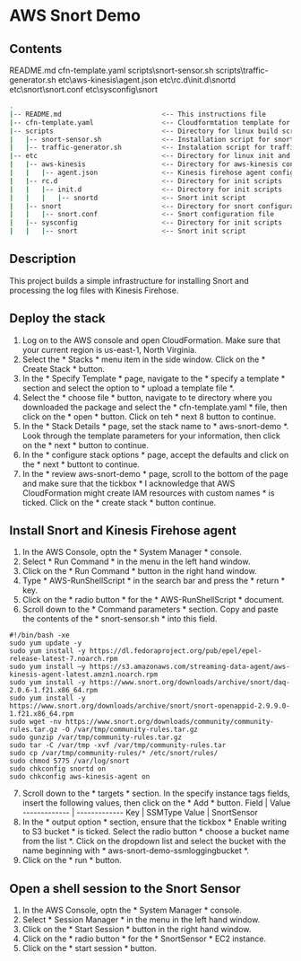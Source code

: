 # AWS Snort Demo

## Contents
README.md
cfn-template.yaml
scripts\snort-sensor.sh
scripts\traffic-generator.sh
etc\aws-kinesis\agent.json
etc\rc.d\init.d\snortd
etc\snort\snort.conf
etc\sysconfig\snort

```bash
.
|-- README.md                         <-- This instructions file
|-- cfn-template.yaml                 <-- Cloudformtation template for lab environment
|-- scripts                           <-- Directory for linux build scripts
|   |-- snort-sensor.sh               <-- Installation script for snort packages
|   |-- traffic-generator.sh          <-- Instalation script for traffic generator
|-- etc                               <-- Directory for linux init and conf scripts
|   |-- aws-kinesis                   <-- Directory for aws-kinesis configuration
|   |   |-- agent.json                <-- Kinesis firehose agent configuration file
|   |-- rc.d                          <-- Directory for init scripts
|   |   |-- init.d                    <-- Directory for init scripts
|   |   |   |-- snortd                <-- Snort init script
|   |-- snort                         <-- Directory for snort configuration
|   |   |-- snort.conf                <-- Snort configuration file
|   |-- sysconfig                     <-- Directory for init scripts
|   |   |-- snort                     <-- Snort init script
```

## Description
This project builds a simple infrastructure for installing Snort and processing the log files with Kinesis Firehose.

## Deploy the stack
1. Log on to the AWS console and open CloudFormation.  Make sure that your current region is us-east-1, North Virginia.
2. Select the * Stacks * menu item in the side window.  Click on the * Create Stack * button.
3. In the * Specify Template * page, navigate to the * specify a template * section and select the option to * upload a template file *.
4. Select the * choose file * button, navigate to te directory where you downloaded the package and select the * cfn-template.yaml * file, then click on the * open * button.  Click on teh * next 8 button to continue.
5. In the * Stack Details * page, set the stack name to * aws-snort-demo *.  Look through the template parameters for your information, then click on the * next * button to continue.
6. In the * configure stack options * page, accept the defaults and click on the * next * buttont to continue.  
7. In the * review aws-snort-demo * page, scroll to the bottom of the page and make sure that the tickbox * I acknowledge that AWS CloudFormation might create IAM resources with custom names * is ticked.  Click on the * create stack * button continue.

## Install Snort and Kinesis Firehose agent
1. In the AWS Console, optn the * System Manager * console.
2. Select * Run Command * in the menu in the left hand window.
3. Click on the * Run Command * button in the right hand window.
4. Type * AWS-RunShellScript * in the search bar and press the * return * key.
5. Click on the * radio button * for the * AWS-RunShellScript * document. 
6. Scroll down to the * Command parameters * section.  Copy and paste the contents of the * snort-sensor.sh * into this field.
```
#!/bin/bash -xe
sudo yum update -y
sudo yum install -y https://dl.fedoraproject.org/pub/epel/epel-release-latest-7.noarch.rpm
sudo yum install –y https://s3.amazonaws.com/streaming-data-agent/aws-kinesis-agent-latest.amzn1.noarch.rpm
sudo yum install -y https://www.snort.org/downloads/archive/snort/daq-2.0.6-1.f21.x86_64.rpm
sudo yum install -y https://www.snort.org/downloads/archive/snort/snort-openappid-2.9.9.0-1.f21.x86_64.rpm
sudo wget -nv https://www.snort.org/downloads/community/community-rules.tar.gz -O /var/tmp/community-rules.tar.gz
sudo gunzip /var/tmp/community-rules.tar.gz
sudo tar -C /var/tmp -xvf /var/tmp/community-rules.tar
sudo cp /var/tmp/community-rules/* /etc/snort/rules/
sudo chmod 5775 /var/log/snort
sudo chkconfig snortd on
sudo chkconfig aws-kinesis-agent on
```
7. Scroll down to the * targets * section.  In the specify instance tags fields, insert the following values, then click  on the * Add * button.
Field  | Value
------------- | -------------
Key  | SSMType
Value  | SnortSensor
8. In the * output option * section, ensure that the tickbox * Enable writing to S3 bucket * is ticked.  Select the radio button * choose a bucket name from the list *.  Click on the dropdown list and select the bucket with the name beginning with * aws-snort-demo-ssmloggingbucket *. 
9. Click on the * run * button.

## Open a shell session to the Snort Sensor
1. In the AWS Console, optn the * System Manager * console.
2. Select * Session Manager * in the menu in the left hand window.
3. Click on the * Start Session * button in the right hand window.
4. Click on the * radio button * for the * SnortSensor * EC2 instance. 
5. Click on the * start session * button.

